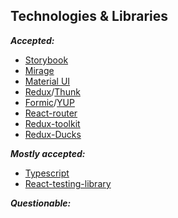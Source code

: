 ## Technologies & Libraries
***Accepted:***

 - [Storybook](https://storybook.js.org/docs/react/get-started/introduction)
 - [Mirage](https://miragejs.com/docs/getting-started/introduction/)
 - [Material UI](https://material-ui.com/)
 - [Redux](https://redux.js.org/)/[Thunk](https://www.npmjs.com/package/redux-thunk)
 - [Formic](https://formik.org/)/[YUP](https://www.npmjs.com/package/yup#api/)
 - [React-router](https://reactrouter.com/web/guides/quick-start)
 - [Redux-toolkit](https://redux-toolkit.js.org/)
 - [Redux-Ducks](https://github.com/erikras/ducks-modular-redux)


***Mostly accepted:***
 - [Typescript](https://react-typescript-cheatsheet.netlify.app/docs/basic/setup)
 - [React-testing-library](https://testing-library.com/docs/react-testing-library/intro/)

***Questionable:***

 
